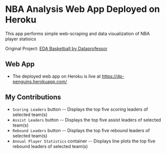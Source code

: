 # NBA Analysis Web App Deployed on Heroku
This app performs simple web-scraping and data visualization of NBA player statisics

Original Project: [EDA Basketball by Dataprofessor](https://github.com/dataprofessor/streamlit_freecodecamp/blob/main/app_3_eda_basketball/basketball_app.py)

## Web App
- The deployed web app on Heroku is live at https://dp-penguins.herokuapp.com/

## My Contributions

- `Scoring Leaders` button -- Displays the top five scoring leaders of selected team(s)
- `Assist Leaders` button -- Displays the top five assist leaders of selected team(s)
- `Rebound Leaders` button -- Displays the top five rebound leaders of selected team(s)
- `Annual Player Statistics` container -- Displays line plots  the top five rebound leaders of selected team(s)
